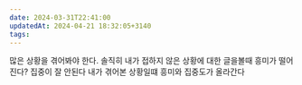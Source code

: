 ```yaml
---
date: 2024-03-31T22:41:00
updatedAt: 2024-04-21 18:32:05+3140
tags: 
---
```

많은 상황을 겪어봐야 한다.
솔직히 내가 접하지 않은 상황에 대한 글을볼때 흥미가 떨어진다? 집중이 잘 안된다
내가 겪어본 상황일떄 흥미와 집중도가 올라간다